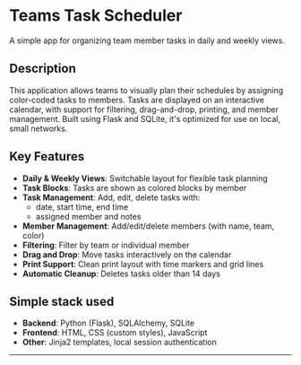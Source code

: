 # Teams Task Scheduler

A simple app for organizing team member tasks in daily and weekly views.

##  Description

This application allows teams to visually plan their schedules by assigning color-coded tasks to members. Tasks are displayed on an interactive calendar, with support for filtering, drag-and-drop, printing, and member management. Built using Flask and SQLite, it's optimized for use on local, small networks.

## Key Features

- **Daily & Weekly Views**: Switchable layout for flexible task planning
- **Task Blocks**: Tasks are shown as colored blocks by member
- **Task Management**: Add, edit, delete tasks with:
  - date, start time, end time
  - assigned member and notes
- **Member Management**: Add/edit/delete members (with name, team, color)
- **Filtering**: Filter by team or individual member
- **Drag and Drop**: Move tasks interactively on the calendar
- **Print Support**: Clean print layout with time markers and grid lines
- **Automatic Cleanup**: Deletes tasks older than 14 days

## Simple stack used

- **Backend**: Python (Flask), SQLAlchemy, SQLite
- **Frontend**: HTML, CSS (custom styles), JavaScript
- **Other**: Jinja2 templates, local session authentication


---

